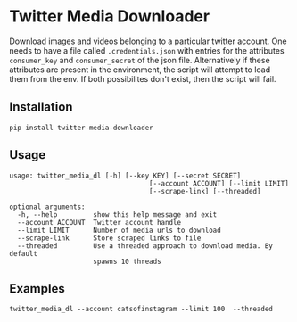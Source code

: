 Twitter Media Downloader
========================

Download images and videos belonging to a particular twitter account. One needs to have a file 
called `.credentials.json` with entries for the attributes `consumer_key` and `consumer_secret`
of the json file. Alternatively if these attributes are present in the environment, the script 
will attempt to load them from the env. If both possibilites don't exist, then the script will fail.

Installation
------------

`pip install twitter-media-downloader`

Usage
-----


```
usage: twitter_media_dl [-h] [--key KEY] [--secret SECRET]
                                   [--account ACCOUNT] [--limit LIMIT]
                                   [--scrape-link] [--threaded]

optional arguments:
  -h, --help         show this help message and exit
  --account ACCOUNT  Twitter account handle
  --limit LIMIT      Number of media urls to download
  --scrape-link      Store scraped links to file
  --threaded         Use a threaded approach to download media. By default
                     spawns 10 threads
```

Examples
--------

`twitter_media_dl --account catsofinstagram --limit 100  --threaded`
